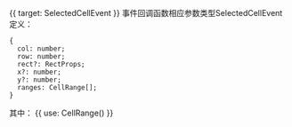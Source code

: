 {{ target: SelectedCellEvent }}
事件回调函数相应参数类型SelectedCellEvent定义：

```
{
  col: number;
  row: number;
  rect?: RectProps;
  x?: number;
  y?: number;
  ranges: CellRange[];
}
```
其中：
{{ use: CellRange() }}
